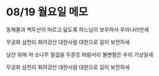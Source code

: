 # 08/19 월요일 메모

동해물과 백두산이 마르고 닳도록 하느님이 보우하사 우리나라만세

무궁화 삼천리 화려강산 대한사람 대한으로 길이 보전하세



남산 위에 저 소나무 철갑을 두른듯 바람서리 불변함은 우리 기상일세

무궁화 삼천리 화려강산 대한사람 대한으로 길이 보전하세



